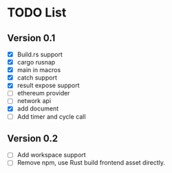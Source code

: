 # TODO List

## Version 0.1

- [x] Build.rs support
- [x] cargo rusnap
- [x] main in macros
- [x] catch support
- [x] result expose support
- [ ] ethereum provider
- [ ] network api
- [x] add document
- [ ] Add timer and cycle call

## Version 0.2

- [ ] Add workspace support
- [ ] Remove npm, use Rust build frontend asset directly.
